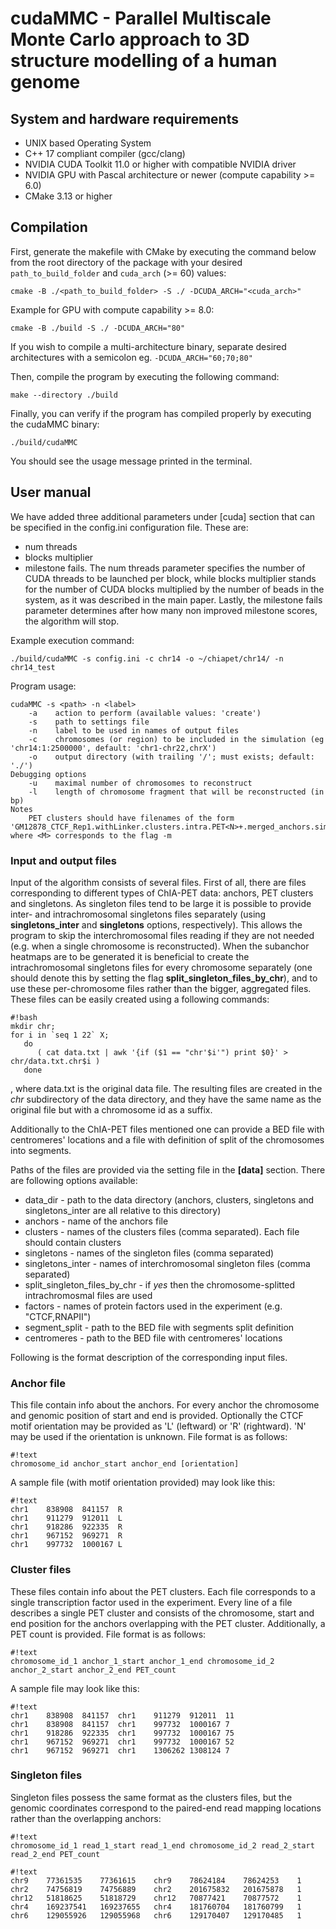 # cudaMMC - Parallel Multiscale Monte Carlo approach to 3D structure modelling of a human genome

## System and hardware requirements
* UNIX based Operating System
* C++ 17 compliant compiler (gcc/clang)
* NVIDIA CUDA Toolkit 11.0 or higher with compatible NVIDIA driver
* NVIDIA GPU with Pascal architecture or newer (compute capability >= 6.0)
* CMake 3.13 or higher

## Compilation
First, generate the makefile with CMake by executing the command below from the root directory of the package with your desired `path_to_build_folder` and `cuda_arch` (>= 60) values:
```
cmake -B ./<path_to_build_folder> -S ./ -DCUDA_ARCH="<cuda_arch>"
```
Example for GPU with compute capability >= 8.0:
```
cmake -B ./build -S ./ -DCUDA_ARCH="80"
```
If you wish to compile a multi-architecture binary, separate desired architectures with a semicolon eg. `-DCUDA_ARCH="60;70;80"`

Then, compile the program by executing the following command:
```
make --directory ./build
```

Finally, you can verify if the program has compiled properly by executing the cudaMMC binary:
```
./build/cudaMMC
```
You should see the usage message printed in the terminal.

## User manual
We have added three additional parameters under [cuda] section that can be
specified in the config.ini configuration file. These are:
* num threads
* blocks multiplier
* milestone fails.
The num threads parameter specifies the number of CUDA threads to be launched
per block, while blocks multiplier stands for the number of CUDA blocks
multiplied by the number of beads in the system, as it was described in the main
paper. Lastly, the milestone fails parameter determines after how many non
improved milestone scores, the algorithm will stop.

Example execution command:
```
./build/cudaMMC -s config.ini -c chr14 -o ~/chiapet/chr14/ -n chr14_test
```

Program usage:
```
cudaMMC -s <path> -n <label>
    -a    action to perform (available values: 'create')
    -s    path to settings file
    -n    label to be used in names of output files
    -c    chromosomes (or region) to be included in the simulation (eg 'chr14:1:2500000', default: 'chr1-chr22,chrX')
    -o    output directory (with trailing '/'; must exists; default: './')
Debugging options
    -u    maximal number of chromosomes to reconstruct
    -l    length of chromosome fragment that will be reconstructed (in bp)
Notes
    PET clusters should have filenames of the form 'GM12878_CTCF_Rep1.withLinker.clusters.intra.PET<N>+.merged_anchors.simple.txt', where <M> corresponds to the flag -m
```

### Input and output files
Input of the algorithm consists of several files. First of all, there are files corresponding to different types of ChIA-PET data: anchors, PET clusters and singletons. As singleton files tend to be large it is possible to provide inter- and intrachromosomal singletons files separately (using **singletons_inter** and **singletons** options, respectively). This allows the program to skip the interchromosomal files reading if they are not needed (e.g. when a single chromosome is reconstructed). When the subanchor heatmaps are to be generated it is beneficial to create the intrachromosomal singletons files for every chromosome separately (one should denote this by setting the flag **split_singleton_files_by_chr**), and to use these per-chromosome files rather than the bigger, aggregated files. These files can be easily created using a following commands:
```
#!bash
mkdir chr;
for i in `seq 1 22` X; 
   do 
      ( cat data.txt | awk '{if ($1 == "chr'$i'") print $0}' > chr/data.txt.chr$i ) 
   done
```
, where data.txt is the original data file. The resulting files are created in the *chr* subdirectory of the data directory, and they have the same name as the original file but with a chromosome id as a suffix.

Additionally to the ChIA-PET files mentioned one can provide a BED file with centromeres' locations and a file with definition of split of the chromosomes into segments. 

Paths of the files are provided via the setting file in the **[data]** section. There are following options available:

* data_dir - path to the data directory (anchors, clusters, singletons and singletons_inter are all relative to this directory)
* anchors - name of the anchors file
* clusters - names of the clusters files (comma separated). Each file should contain clusters   
* singletons - names of the singleton files (comma separated)
* singletons_inter - names of interchromosomal singleton files (comma separated)
* split_singleton_files_by_chr - if *yes* then the chromosome-splitted intrachromosmal files are used 
* factors - names of protein factors used in the experiment (e.g. "CTCF,RNAPII")
* segment_split - path to the BED file with segments split definition
* centromeres - path to the BED file with centromeres' locations

Following is the format description of the corresponding input files.

### Anchor file
This file contain info about the anchors. For every anchor the chromosome and genomic position of start and end is provided. Optionally the CTCF motif orientation may be provided as 'L' (leftward) or 'R' (rightward). 'N' may be used if the orientation is unknown. File format is as follows:

```
#!text
chromosome_id anchor_start anchor_end [orientation]
```
A sample file (with motif orientation provided) may look like this:

```
#!text
chr1	838908	841157	R
chr1	911279	912011	L
chr1	918286	922335	R
chr1	967152	969271	R
chr1	997732	1000167	L
```

### Cluster files
These files contain info about the PET clusters. Each file corresponds to a single transcription factor used in the experiment. Every line of a file describes a single PET cluster and consists of the chromosome, start and end position for the anchors overlapping with the PET cluster. Additionally, a PET count is provided. File format is as follows:

```
#!text
chromosome_id_1 anchor_1_start anchor_1_end chromosome_id_2 anchor_2_start anchor_2_end PET_count
```
A sample file may look like this:

```
#!text
chr1	838908	841157	chr1	911279	912011	11
chr1	838908	841157	chr1	997732	1000167	7
chr1	918286	922335	chr1	997732	1000167	75
chr1	967152	969271	chr1	997732	1000167	52
chr1	967152	969271	chr1	1306262	1308124	7

```

### Singleton files
Singleton files possess the same format as the clusters files, but the genomic coordinates correspond to the paired-end read mapping locations rather than the overlapping anchors:
```
#!text
chromosome_id_1 read_1_start read_1_end chromosome_id_2 read_2_start read_2_end PET_count
```

```
#!text
chr9	77361535	77361615	chr9	78624184	78624253	1
chr2	74756819	74756889	chr2	201675832	201675878	1
chr12	51818625	51818729	chr12	70877421	70877572	1
chr4	169237541	169237655	chr4	181760704	181760799	1
chr6	129055926	129055968	chr6	129170407	129170485	1
```
